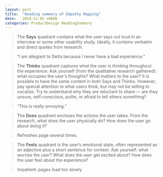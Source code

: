 ```yaml
---
layout: post
title:  "Reading summary of Empathy Mapping"
date:   2019-11-05 +0800
categories: ProductDesign ReadingSummary
---
```


>The **Says** quadrant contains what the user says out loud in an interview or some other usability study. Ideally, it contains verbatim and direct quotes from research.

>“I am allegiant to Delta because I never have a bad experience.”


>The **Thinks** quadrant captures what the user is thinking throughout the experience. Ask yourself (from the qualitative research gathered): what occupies the user’s thoughts? What matters to the user? It is possible to have the same content in both Says and Thinks. However, pay special attention to what users think, but may not be willing to vocalize. Try to understand why they are reluctant to share — are they unsure, self-conscious, polite, or afraid to tell others something?

>“This is really annoying.”


>The **Does** quadrant encloses the actions the user takes. From the research, what does the user physically do? How does the user go about doing it?

>Refreshes page several times.


>The **Feels** quadrant is the user’s emotional state, often represented as an adjective plus a short sentence for context. Ask yourself: what worries the user? What does the user get excited about? How does the user feel about the experience?

>Impatient: pages load too slowly
